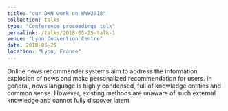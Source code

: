 ```yaml
---
title: "our DKN work on WWW2018"
collection: talks
type: "Conference proceedings talk"
permalink: /talks/2018-05-25-talk-1
venue: "Lyon Convention Centre"
date: 2018-05-25
location: "Lyon, France"
---
```


Online news recommender systems aim to address the information explosion of news and make personalized recommendation for users. In general, news language is highly condensed, full of knowledge entities and common sense. However, existing methods are unaware of such external knowledge and cannot fully discover latent


